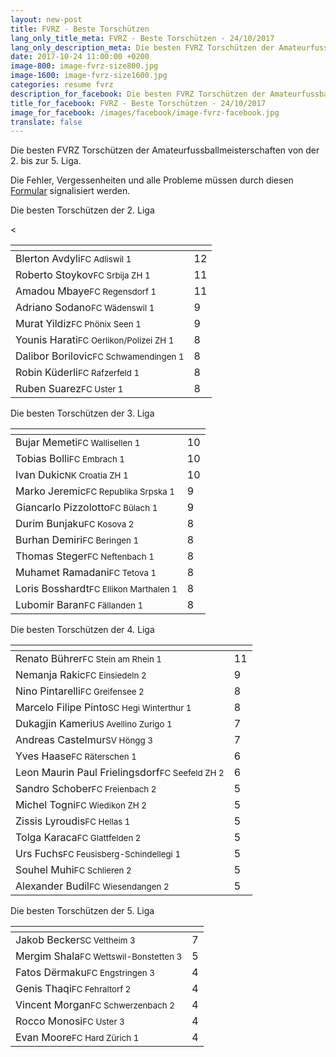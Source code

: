 ```yaml
---
layout: new-post
title: FVRZ - Beste Torschützen
lang_only_title_meta: FVRZ - Beste Torschützen - 24/10/2017
lang_only_description_meta: Die besten FVRZ Torschützen der Amateurfussballmeisterschaften von der 2. bis zur 5. Liga - 24/10/2017
date: 2017-10-24 11:00:00 +0200
image-800: image-fvrz-size800.jpg
image-1600: image-fvrz-size1600.jpg
categories: resume fvrz
description_for_facebook: Die besten FVRZ Torschützen der Amateurfussballmeisterschaften von der 2. bis zur 5. Liga
title_for_facebook: FVRZ - Beste Torschützen - 24/10/2017
image_for_facebook: /images/facebook/image-fvrz-facebook.jpg
translate: false
---
```

Die besten FVRZ Torschützen der Amateurfussballmeisterschaften von der 2. bis zur 5. Liga.

Die Fehler, Vergessenheiten und alle Probleme müssen durch diesen <a href="/formular-fehlermeldung">Formular</a> signalisiert werden.

Die besten Torschützen der 2. Liga

<table class="table"><thead><tr><th><i class="fa fa-male"></i></th><th><i class="fa fa-futbol-o"></i></th></tr></thead><tbody><tr><td>Blerton Avdyli<span class='d-block team-name'><small>FC Adliswil 1</small></span></td><td>12</td></tr><tr><td>Roberto Stoykov<span class='d-block team-name'><small>FC Srbija ZH 1</small></span></td><td>11</td></tr><tr><td>Amadou Mbaye<span class='d-block team-name'><small>FC Regensdorf 1</small></span></td><td>11</td></tr><tr><td>Adriano Sodano<span class='d-block team-name'><small>FC Wädenswil 1</small></span></td><td>9</td></tr><tr><td>Murat Yildiz<span class='d-block team-name'><small>FC Phönix Seen 1</small></span></td><td>9</td></tr><tr><td>Younis Harati<span class='d-block team-name'><small>FC Oerlikon/Polizei ZH 1</small></span></td><td>8</td></tr><tr><td>Dalibor Borilovic<span class='d-block team-name'><small>FC Schwamendingen 1</small></span></td><td>8</td></tr><tr><td>Robin Küderli<span class='d-block team-name'><small>FC Rafzerfeld 1</small></span></td><td>8</td></tr><tr><td>Ruben Suarez<span class='d-block team-name'><small>FC Uster 1</small></span></td><td>8</td></tr><</tbody></table>

Die besten Torschützen der 3. Liga

<table class="table"><thead><tr><th><i class="fa fa-male"></i></th><th><i class="fa fa-futbol-o"></i></th></tr></thead><tbody><tr><td>Bujar Memeti<span class='d-block team-name'><small>FC Wallisellen 1</small></span></td><td>10</td></tr><tr><td>Tobias Bolli<span class='d-block team-name'><small>FC Embrach 1</small></span></td><td>10</td></tr><tr><td>Ivan Dukic<span class='d-block team-name'><small>NK Croatia ZH 1</small></span></td><td>10</td></tr><tr><td>Marko Jeremic<span class='d-block team-name'><small>FC Republika Srpska 1</small></span></td><td>9</td></tr><tr><td>Giancarlo Pizzolotto<span class='d-block team-name'><small>FC Bülach 1</small></span></td><td>9</td></tr><tr><td>Durim Bunjaku<span class='d-block team-name'><small>FC Kosova 2</small></span></td><td>8</td></tr><tr><td>Burhan Demiri<span class='d-block team-name'><small>FC Beringen 1</small></span></td><td>8</td></tr><tr><td>Thomas Steger<span class='d-block team-name'><small>FC Neftenbach 1</small></span></td><td>8</td></tr><tr><td>Muhamet Ramadani<span class='d-block team-name'><small>FC Tetova 1</small></span></td><td>8</td></tr><tr><td>Loris Bosshardt<span class='d-block team-name'><small>FC Ellikon Marthalen 1</small></span></td><td>8</td></tr><tr><td>Lubomir Baran<span class='d-block team-name'><small>FC Fällanden 1</small></span></td><td>8</td></tr></tbody></table>

Die besten Torschützen der 4. Liga

<table class="table"><thead><tr><th><i class="fa fa-male"></i></th><th><i class="fa fa-futbol-o"></i></th></tr></thead><tbody><tr><td>Renato Bührer<span class='d-block team-name'><small>FC Stein am Rhein 1</small></span></td><td>11</td></tr><tr><td>Nemanja Rakic<span class='d-block team-name'><small>FC Einsiedeln 2</small></span></td><td>9</td></tr><tr><td>Nino Pintarelli<span class='d-block team-name'><small>FC Greifensee 2</small></span></td><td>8</td></tr><tr><td>Marcelo Filipe Pinto<span class='d-block team-name'><small>SC Hegi Winterthur 1</small></span></td><td>8</td></tr><tr><td>Dukagjin Kameri<span class='d-block team-name'><small>US Avellino Zurigo 1</small></span></td><td>7</td></tr><tr><td>Andreas Castelmur<span class='d-block team-name'><small>SV Höngg 3</small></span></td><td>7</td></tr><tr><td>Yves Haase<span class='d-block team-name'><small>FC Räterschen 1</small></span></td><td>6</td></tr><tr><td>Leon Maurin Paul Frielingsdorf<span class='d-block team-name'><small>FC Seefeld ZH 2</small></span></td><td>6</td></tr><tr><td>Sandro Schober<span class='d-block team-name'><small>FC Freienbach 2</small></span></td><td>5</td></tr><tr><td>Michel Togni<span class='d-block team-name'><small>FC Wiedikon ZH 2</small></span></td><td>5</td></tr><tr><td>Zissis Lyroudis<span class='d-block team-name'><small>FC Hellas 1</small></span></td><td>5</td></tr><tr><td>Tolga Karaca<span class='d-block team-name'><small>FC Glattfelden 2</small></span></td><td>5</td></tr><tr><td>Urs Fuchs<span class='d-block team-name'><small>FC Feusisberg-Schindellegi 1</small></span></td><td>5</td></tr><tr><td>Souhel Muhi<span class='d-block team-name'><small>FC Schlieren 2</small></span></td><td>5</td></tr><tr><td>Alexander Budil<span class='d-block team-name'><small>FC Wiesendangen 2</small></span></td><td>5</td></tr></tbody></table>

Die besten Torschützen der 5. Liga

<table class="table"><thead><tr><th><i class="fa fa-male"></i></th><th><i class="fa fa-futbol-o"></i></th></tr></thead><tbody><tr><td>Jakob Becker<span class='d-block team-name'><small>SC Veltheim 3</small></span></td><td>7</td></tr><tr><td>Mergim Shala<span class='d-block team-name'><small>FC Wettswil-Bonstetten 3</small></span></td><td>5</td></tr><tr><td>Fatos Dërmaku<span class='d-block team-name'><small>FC Engstringen 3</small></span></td><td>4</td></tr><tr><td>Genis Thaqi<span class='d-block team-name'><small>FC Fehraltorf 2</small></span></td><td>4</td></tr><tr><td>Vincent Morgan<span class='d-block team-name'><small>FC Schwerzenbach 2</small></span></td><td>4</td></tr><tr><td>Rocco Monosi<span class='d-block team-name'><small>FC Uster 3</small></span></td><td>4</td></tr><tr><td>Evan Moore<span class='d-block team-name'><small>FC Hard Zürich 1</small></span></td><td>4</td></tr></tbody></table>

